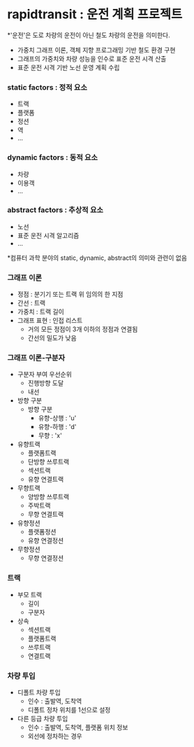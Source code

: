 # rapidtransit : 운전 계획 프로젝트
*'운전'은 도로 차량의 운전이 아닌 철도 차량의 운전을 의미한다.
* 가중치 그래프 이론, 객체 지향 프로그래밍 기반 철도 환경 구현
* 그래프의 가중치와 차량 성능을 인수로 표준 운전 시격 산출
* 표준 운전 시격 기반 노선 운영 계획 수립

### static factors : 정적 요소
* 트랙
* 플랫폼 
* 정션
* 역
* ...

### dynamic factors : 동적 요소
* 차량
* 이용객
* ...

### abstract factors : 추상적 요소
* 노선
* 표준 운전 시격 알고리즘
* ...

*컴퓨터 과학 분야의 static, dynamic, abstract의 의미와 관련이 없음

### 그래프 이론
* 정점 : 분기기 또는 트랙 위 임의의 한 지점
* 간선 : 트랙
* 가중치 : 트랙 길이
* 그래프 표현 : 인접 리스트
	* 거의 모든 정점이 3개 이하의 정점과 연결됨
	* 간선의 밀도가 낮음
### 그래프 이론-구분자
* 구분자 부여 우선순위
	* 진행방향 도달
	* 내선
* 방향 구분
	* 방향 구분
		* 유향-상행 : 'u'
		* 유향-하행 : 'd'
		* 무향 : 'x'
* 유향트랙
	* 플랫폼트랙
	* 단방향 쓰루트랙
	* 섹션트랙
	* 유향 연결트랙 
* 무향트랙
	* 양방향 쓰루트랙
	* 주박트랙
	* 무향 연결트랙
* 유향정션
	* 플랫폼정션
	* 유향 연결정션
* 무향정션
	* 무향 연결정션
### 트랙
* 부모 트랙
	* 길이
	* 구분자
* 상속
	* 섹션트랙
	* 플랫폼트랙
	* 쓰루트랙
	* 연결트랙

### 차량 투입
* 디폴트 차량 투입
	* 인수 : 출발역, 도착역
	* 디폴트 정차 위치를 1선으로 설정
* 다른 등급 차량 투입
	* 인수 : 출발역, 도착역, 플랫폼 위치 정보
	* 외선에 정차하는 경우
